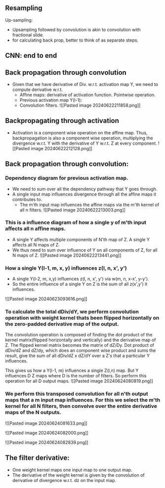 ## Resampling
Up-sampling:
- Upsampling followed by convolution is akin to convolution with fractional slide.
- for calculating back prop, better to think of as separate steps.

## CNN: end to end

## Back propagation through convolution
- Given that we have derivative of Div. w.r.t. activation map Y, we need to compute derivative w.r.t.
	- Affine maps: derivative of activation function. Pointwise operation.
	- Previous activation map Y(l-1): 
	- Convolution filters.
![[Pasted image 20240622211858.png]]

## Backpropagating through activation
- Activation is a component wise operation on the affine map. Thus, backpropagation is also a component wise operation, multiplying the divergence w.r.t. Y with the derivative of Y w.r.t. Z at every component. 
![[Pasted image 20240622212128.png]]

## Back propagation through convolution: 
### Dependency diagram for previous activation map.
- We need to sum over all the dependency pathway that Y goes through. 
- A single input map influences divergence through all the affine maps it contributes to.
	- The m'th input map influences the affine maps via the m'th kernel of all n filters. 
![[Pasted image 20240622213003.png]]
### This is a influence diagram of how a single y of m'th input affects all n affine maps.
- A single Y affects multiple components of N'th map of Z. A single Y affects all N maps of Z. 
- We thus need to sum over influence of Y on all components of Z, for all N maps of Z.
![[Pasted image 20240622213441.png]]



### How a single Y(l-1, m, x, y) influences z(l, n, x', y')
- A single Y(l-2, m, x,y) influences z(l, n, x', y') via w(m, n, x-x', y-y').
- So the entire influence of a single Y on Z is the sum of all z(x',y') it influences.

![[Pasted image 20240623093616.png]]
### To calculate the total dDiv/dY, we perform convolution operation with weight kernel thats been flipped horizontally on the zero-padded derivative map of the output.
The convolution operation is composed of finding the dot product of the kernel matrix(flipped horizontally and vertically) and the derivative map of Z. The flipped kernel matrix becomes the matrix of dZ/Dy. Dot product of dDiv/dZ and dZ/dy, which does an component wise product and sums the result, give the sum of all dDiv/dZ x dZ/dY over a Z's that a particular Y influences. 

This gives us how a Y(l-1, m) influences a single Z(l,n) map. But Y influences D Z maps where D is the number of filters. So perform this operation for all D output maps. 
![[Pasted image 20240624080819.png]]

### We perform this transposed convolution for all n'th output maps that a m input map influences. For this we select the m'th kernel for all N filters, then convolve over the entire derivative maps of the N outputs.


![[Pasted image 20240624081633.png]]

![[Pasted image 20240624082000.png]]

![[Pasted image 20240624082839.png]]
## The filter derivative:
- One weight kernel maps one input map to one output map.
- The derivative of the weight kernel is given by the convolution of derivative of divergence w.r.t. dz on the input map. 